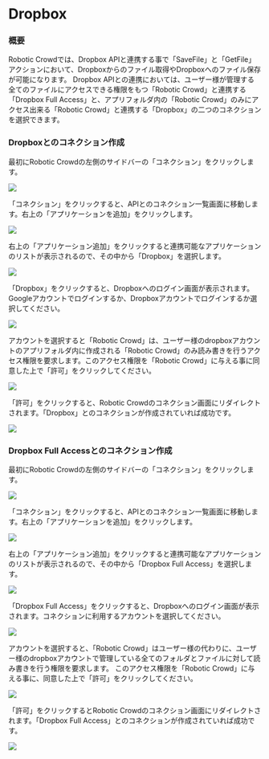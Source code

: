 # Dropbox

### 概要

Robotic Crowdでは、Dropbox APIと連携する事で「SaveFile」と「GetFile」アクションにおいて、Dropboxからのファイル取得やDropboxへのファイル保存が可能になります。
Dropbox APIとの連携においては、ユーザー様が管理する全てのファイルにアクセスできる権限をもつ「Robotic Crowd」と連携する「Dropbox Full Access」と、アプリフォルダ内の「Robotic Crowd」のみにアクセス出来る「Robotic Crowd」と連携する「Dropbox」の二つのコネクションを選択できます。

###  Dropboxとのコネクション作成

最初にRobotic Crowdの左側のサイドバーの「コネクション」をクリックします。

![](../.gitbook/assets/connection_click.png)

「コネクション」をクリックすると、APIとのコネクション一覧画面に移動します。右上の「アプリケーションを追加」をクリックします。

![](../.gitbook/assets/connection_ui.png)

右上の「アプリケーション追加」をクリックすると連携可能なアプリケーションのリストが表示されるので、その中から「Dropbox」を選択します。

![](../.gitbook/assets/connection_list_dropbox.png)

「Dropbox」をクリックすると、Dropboxへのログイン画面が表示されます。Googleアカウントでログインするか、Dropboxアカウントでログインするか選択してください。

![](../.gitbook/assets/dropbox_account.png)

アカウントを選択すると「Robotic Crowd」は、ユーザー様のdropboxアカウントのアプリフォルダ内に作成される「Robotic Crowd」のみ読み書きを行うアクセス権限を要求します。このアクセス権限を「Robotic Crowd」に与える事に同意した上で「許可」をクリックしてください。

![](../.gitbook/assets/dropbox_integration.png)

「許可」をクリックすると、Robotic Crowdのコネクション画面にリダイレクトされます。「Dropbox」とのコネクションが作成されていれば成功です。

![](../.gitbook/assets/set_dropbox.png)

###  Dropbox Full Accessとのコネクション作成

最初にRobotic Crowdの左側のサイドバーの「コネクション」をクリックします。

![](../.gitbook/assets/connection_click.png)

「コネクション」をクリックすると、APIとのコネクション一覧画面に移動します。右上の「アプリケーションを追加」をクリックします。

![](../.gitbook/assets/connection_ui.png)

右上の「アプリケーション追加」をクリックすると連携可能なアプリケーションのリストが表示されるので、その中から「Dropbox Full Access」を選択します。

![](../.gitbook/assets/connection_list_dropbox_full.png)

「Dropbox Full Access」をクリックすると、Dropboxへのログイン画面が表示されます。コネクションに利用するアカウントを選択してください。

![](../.gitbook/assets/dropbox_account.png)

アカウントを選択すると、「Robotic Crowd」はユーザー様の代わりに、ユーザー様のdropboxアカウントで管理している全てのフォルダとファイルに対して読み書きを行う権限を要求します。
このアクセス権限を「Robotic Crowd」に与える事に、同意した上で「許可」をクリックしてください。

![](../.gitbook/assets/dropbox_full_integration.png)

「許可」をクリックするとRobotic Crowdのコネクション画面にリダイレクトされます。「Dropbox Full Access」とのコネクションが作成されていれば成功です。

![](../.gitbook/assets/set_dropbox_full.png)